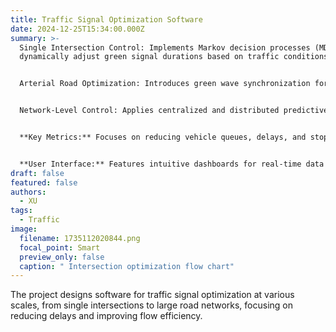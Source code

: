 ```yaml
---
title: Traffic Signal Optimization Software
date: 2024-12-25T15:34:00.000Z
summary: >-
  Single Intersection Control: Implements Markov decision processes (MDP) to
  dynamically adjust green signal durations based on traffic conditions.


  Arterial Road Optimization: Introduces green wave synchronization for multiple intersections to improve flow efficiency.


  Network-Level Control: Applies centralized and distributed predictive algorithms to optimize signal timing across large networks.


  **Key Metrics:** Focuses on reducing vehicle queues, delays, and stops while maximizing road throughput.


  **User Interface:** Features intuitive dashboards for real-time data visualization and optimization output.
draft: false
featured: false
authors:
  - XU
tags:
  - Traffic
image:
  filename: 1735112020844.png
  focal_point: Smart
  preview_only: false
  caption: " Intersection optimization flow chart"
---
```

The project designs software for traffic signal optimization at various scales, from single intersections to large road networks, focusing on reducing delays and improving flow efficiency.

